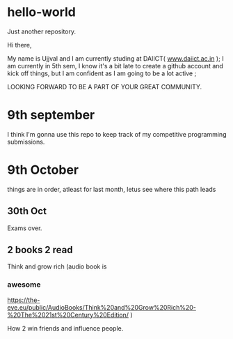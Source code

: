 # hello-world
Just another repository.


Hi there,

  My name is Ujjval and I am currently studing at DAIICT( www.daiict.ac.in );
  I am currently in 5th sem, I know it's a bit late to create a github account and kick off things, but I am confident as I am going to be a lot active ;
  
  LOOKING FORWARD TO BE A PART OF YOUR GREAT COMMUNITY.
 
 # 9th september
 I think I'm gonna use this repo to keep track of my competitive programming submissions.
  
  # 9th October
 things are in order, atleast for last month, letus see where this path leads

  
## 30th Oct

  Exams over.

## 2 books 2 read
  Think and grow rich (audio book is 
  ### awesome 
  https://the-eye.eu/public/AudioBooks/Think%20and%20Grow%20Rich%20-%20The%2021st%20Century%20Edition/ )
  
  How 2 win friends and influence people.
